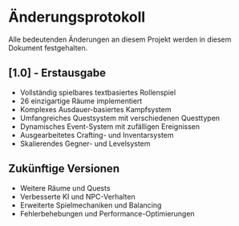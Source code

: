 # Änderungsprotokoll

Alle bedeutenden Änderungen an diesem Projekt werden in diesem Dokument festgehalten.

## [1.0] - Erstausgabe
- Vollständig spielbares textbasiertes Rollenspiel
- 26 einzigartige Räume implementiert
- Komplexes Ausdauer-basiertes Kampfsystem
- Umfangreiches Questsystem mit verschiedenen Questtypen
- Dynamisches Event-System mit zufälligen Ereignissen
- Ausgearbeitetes Crafting- und Inventarsystem
- Skalierendes Gegner- und Levelsystem

## Zukünftige Versionen
- Weitere Räume und Quests
- Verbesserte KI und NPC-Verhalten
- Erweiterte Spielmechaniken und Balancing
- Fehlerbehebungen und Performance-Optimierungen
